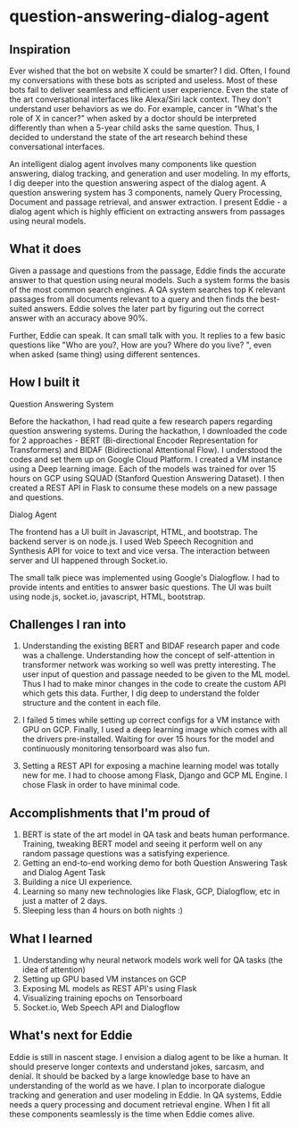 # question-answering-dialog-agent
## Inspiration
Ever wished that the bot on website X could be smarter? I did. Often, I found my conversations with these bots as scripted and useless. Most of these bots fail to deliver seamless and efficient user experience. Even the state of the art conversational interfaces like Alexa/Siri lack context. They don't understand user behaviors as we do. For example, cancer in "What's the role of X in cancer?" when asked by a doctor should be interpreted differently than when a 5-year child asks the same question. Thus, I decided to understand the state of the art research behind these conversational interfaces. 

An intelligent dialog agent involves many components like question answering, dialog tracking, and generation and user modeling. In my efforts, I dig deeper into the question answering aspect of the dialog agent. A question answering system has 3 components, namely Query Processing, Document and passage retrieval, and answer extraction. I present Eddie - a dialog agent which is highly efficient on extracting answers from passages using neural models. 

## What it does

Given a passage and questions from the passage, Eddie finds the accurate answer to that question using neural models. Such a system forms the basis of the most common search engines. A QA system searches top K relevant passages from all documents relevant to a query and then finds the best-suited answers. Eddie solves the later part by figuring out the correct answer with an accuracy above 90%.

Further, Eddie can speak. It can small talk with you. It replies to a few basic questions like "Who are you?, How are you? Where do you live? ", even when asked (same thing) using different sentences.

## How I built it
Question Answering System

Before the hackathon, I had read quite a few research papers regarding question answering systems. During the hackathon, I downloaded the code for 2 approaches - BERT (Bi-directional Encoder Representation for Transformers) and BIDAF (Bidirectional Attentional Flow). I understood the codes and set them up on Google Cloud Platform. I created a VM instance using a Deep learning image. Each of the models was trained for over 15 hours on GCP using SQUAD (Stanford Question Answering Dataset).  I then created a REST API in Flask to consume these models on a new passage and questions. 

Dialog Agent

The frontend has a UI built in Javascript, HTML, and bootstrap. The backend server is on node.js. I used Web Speech Recognition and Synthesis API for voice to text and vice versa. The interaction between server and UI happened through Socket.io.

The small talk piece was implemented using Google's Dialogflow. I had to provide intents and entities to answer basic questions. 
The UI was built using node.js, socket.io, javascript, HTML, bootstrap. 

## Challenges I ran into
1. Understanding the existing BERT and BIDAF research paper and code was a challenge. Understanding how the concept of self-attention in transformer network was working so well was pretty interesting. The user input of question and passage needed to be given to the ML model.  Thus I had to make minor changes in the code to create the custom API which gets this data. Further, I dig deep to understand the folder structure and the content in each file. 

2. I failed 5 times while setting up correct configs for a VM instance with GPU on GCP. Finally, I used a deep learning image which comes with all the drivers pre-installed. Waiting for over 15 hours for the model and continuously monitoring tensorboard was also fun.

3. Setting a REST API for exposing a machine learning model was totally new for me. I had to choose among Flask, Django and GCP ML Engine. I chose Flask in order to have minimal code. 

## Accomplishments that I'm proud of

1. BERT is state of the art model in QA task and beats human performance. Training, tweaking BERT model and seeing it perform well on any random passage questions was a satisfying experience. 
2. Getting an end-to-end working demo for both Question Answering Task and Dialog Agent Task
3. Building a nice UI experience. 
4. Learning so many new technologies like Flask, GCP, Dialogflow, etc in just a matter of 2 days.
5. Sleeping less than 4 hours on both nights :)

## What I learned

1. Understanding why neural network models work well for QA tasks (the idea of attention)
2. Setting up GPU based VM instances on GCP
3. Exposing ML models as REST API's using Flask
3. Visualizing training epochs on Tensorboard 
4. Socket.io, Web Speech API and Dialogflow

## What's next for Eddie
Eddie is still in nascent stage. I envision a dialog agent to be like a human. It should preserve longer contexts and understand jokes, sarcasm, and denial. It should be backed by a large knowledge base to have an understanding of the world as we have. I plan to incorporate dialogue tracking and generation and user modeling in Eddie. In QA systems, Eddie needs a query processing and document retrieval engine. When I fit all these components seamlessly is the time when Eddie comes alive. 


